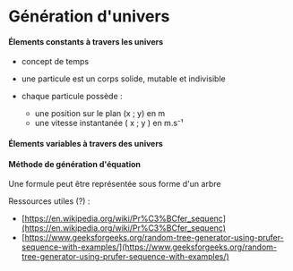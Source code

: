 # Génération d'univers

#### Élements constants à travers les univers

- concept de temps

- une particule est un corps solide, mutable et indivisible
- chaque particule possède :
	- une position sur le plan (x ; y) en m
	- une vitesse instantanée ( x ; y ) en m.s⁻¹


#### Élements variables à travers des univers


#### Méthode de génération d'équation

Une formule peut être représentée sous forme d'un arbre


Ressources utiles (?) :
- [https://en.wikipedia.org/wiki/Pr%C3%BCfer_sequenc](https://en.wikipedia.org/wiki/Pr%C3%BCfer_sequenc)
- [https://www.geeksforgeeks.org/random-tree-generator-using-prufer-sequence-with-examples/](https://www.geeksforgeeks.org/random-tree-generator-using-prufer-sequence-with-examples/)
	